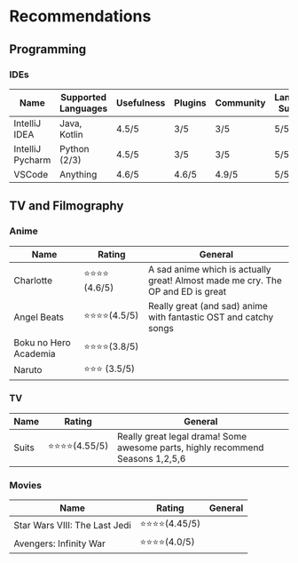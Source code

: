 # Recommendations

## Programming

### IDEs

| Name | Supported Languages | Usefulness | Plugins | Community | Language Support |
|------|---|---|---|---|---|
| IntelliJ IDEA | Java, Kotlin | 4.5/5 | 3/5 | 3/5 | 5/5 |
| IntelliJ Pycharm | Python (2/3) | 4.5/5 |  3/5 | 3/5 | 5/5 |
| VSCode | Anything | 4.6/5 | 4.6/5 | 4.9/5 | 5/5 |

## TV and Filmography

### Anime

| Name | Rating | General |
|------|--------|---------|
| Charlotte   | ⭐⭐⭐⭐ (4.6/5) | A sad anime which is actually great! Almost made me cry. The OP and ED is great |
| Angel Beats | ⭐⭐⭐⭐(4.5/5) | Really great (and sad) anime with fantastic OST and catchy songs |
| Boku no Hero Academia | ⭐⭐⭐⭐(3.8/5) |  |
| Naruto      | ⭐⭐⭐ (3.5/5) | |

### TV

| Name | Rating | General |
|------|--------|---------|
| Suits | ⭐⭐⭐⭐(4.55/5) | Really great legal drama! Some awesome parts, highly recommend Seasons 1,2,5,6 |

### Movies

| Name | Rating | General |
|------|--------|---------|
| Star Wars VIII: The Last Jedi | ⭐⭐⭐⭐(4.45/5) | |
| Avengers: Infinity War | ⭐⭐⭐⭐(4.0/5) | |
